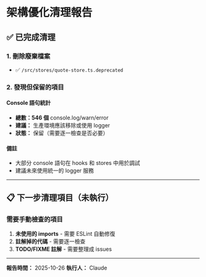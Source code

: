 # 架構優化清理報告

## ✅ 已完成清理

### 1. 刪除廢棄檔案
- ✅ `/src/stores/quote-store.ts.deprecated`

### 2. 發現但保留的項目

#### Console 語句統計
- **總數：546 個** console.log/warn/error
- **建議：** 生產環境應該移除或使用 logger
- **狀態：** 保留（需要逐一檢查是否必要）

#### 備註
- 大部分 console 語句在 hooks 和 stores 中用於調試
- 建議未來使用統一的 logger 服務

---

## 📋 下一步清理項目（未執行）

### 需要手動檢查的項目
1. **未使用的 imports** - 需要 ESLint 自動修復
2. **註解掉的代碼** - 需要逐一檢查
3. **TODO/FIXME 註解** - 需要整理成 issues

---

**報告時間：** 2025-10-26
**執行人：** Claude
